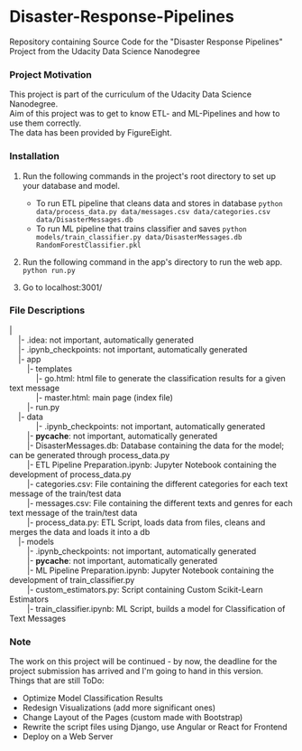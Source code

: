 # Disaster-Response-Pipelines
Repository containing Source Code for the "Disaster Response Pipelines" Project from the Udacity Data Science Nanodegree

### Project Motivation
This project is part of the curriculum of the Udacity Data Science Nanodegree. <br>
Aim of this project was to get to know ETL- and ML-Pipelines and how to use them correctly. <br>
The data has been provided by FigureEight.

### Installation
1. Run the following commands in the project's root directory to set up your database and model.

    - To run ETL pipeline that cleans data and stores in database
        `python data/process_data.py data/messages.csv data/categories.csv data/DisasterMessages.db`
    - To run ML pipeline that trains classifier and saves
        `python models/train_classifier.py data/DisasterMessages.db RandomForestClassifier.pkl`

2. Run the following command in the app's directory to run the web app.
    `python run.py`

3. Go to localhost:3001/

### File Descriptions
| <br>
&nbsp;&nbsp;&nbsp;&nbsp;|- .idea: not important, automatically generated<br>
&nbsp;&nbsp;&nbsp;&nbsp;|- .ipynb_checkpoints: not important, automatically generated<br>
&nbsp;&nbsp;&nbsp;&nbsp;|- app<br>
&nbsp;&nbsp;&nbsp;&nbsp;&nbsp;&nbsp;&nbsp;&nbsp;|- templates<br>
&nbsp;&nbsp;&nbsp;&nbsp;&nbsp;&nbsp;&nbsp;&nbsp;&nbsp;&nbsp;&nbsp;&nbsp;|- go.html: html file to generate the classification results for a given text message<br>
&nbsp;&nbsp;&nbsp;&nbsp;&nbsp;&nbsp;&nbsp;&nbsp;&nbsp;&nbsp;&nbsp;&nbsp;|- master.html: main page (index file)<br>
&nbsp;&nbsp;&nbsp;&nbsp;&nbsp;&nbsp;&nbsp;&nbsp;|- run.py <br>
&nbsp;&nbsp;&nbsp;&nbsp;|- data <br>
&nbsp;&nbsp;&nbsp;&nbsp;&nbsp;&nbsp;&nbsp;&nbsp;&nbsp;&nbsp;&nbsp;&nbsp;|- .ipynb_checkpoints: not important, automatically generated<br>
&nbsp;&nbsp;&nbsp;&nbsp;&nbsp;&nbsp;&nbsp;&nbsp;|- __pycache__: not important, automatically generated<br>
&nbsp;&nbsp;&nbsp;&nbsp;&nbsp;&nbsp;&nbsp;&nbsp;|- DisasterMessages.db: Database containing the data for the model; can be generated through process_data.py<br>
&nbsp;&nbsp;&nbsp;&nbsp;&nbsp;&nbsp;&nbsp;&nbsp;|- ETL Pipeline Preparation.ipynb: Jupyter Notebook containing the development of process_data.py<br>
&nbsp;&nbsp;&nbsp;&nbsp;&nbsp;&nbsp;&nbsp;&nbsp;|- categories.csv: File containing the different categories for each text message of the train/test data<br>
&nbsp;&nbsp;&nbsp;&nbsp;&nbsp;&nbsp;&nbsp;&nbsp;|- messages.csv: File containing the different texts and genres for each text message of the train/test data<br>
&nbsp;&nbsp;&nbsp;&nbsp;&nbsp;&nbsp;&nbsp;&nbsp;|- process_data.py: ETL Script, loads data from files, cleans and merges the data and loads it into a db<br>
&nbsp;&nbsp;&nbsp;&nbsp;|- models<br>
&nbsp;&nbsp;&nbsp;&nbsp;&nbsp;&nbsp;&nbsp;&nbsp;|- .ipynb_checkpoints: not important, automatically generated<br>
&nbsp;&nbsp;&nbsp;&nbsp;&nbsp;&nbsp;&nbsp;&nbsp;|- __pycache__: not important, automatically generated<br>
&nbsp;&nbsp;&nbsp;&nbsp;&nbsp;&nbsp;&nbsp;&nbsp;|- ML Pipeline Preparation.ipynb: Jupyter Notebook containing the development of train_classifier.py<br>
&nbsp;&nbsp;&nbsp;&nbsp;&nbsp;&nbsp;&nbsp;&nbsp;|- custom_estimators.py: Script containing Custom Scikit-Learn Estimators<br>
&nbsp;&nbsp;&nbsp;&nbsp;&nbsp;&nbsp;&nbsp;&nbsp;|- train_classifier.ipynb: ML Script, builds a model for Classification of Text Messages<br>


### Note
The work on this project will be continued - by now, the deadline for the project submission has arrived and I'm going
to hand in this version. <br>
Things that are still ToDo:
- Optimize Model Classification Results
- Redesign Visualizations (add more significant ones)
- Change Layout of the Pages (custom made with Bootstrap)
- Rewrite the script files using Django, use Angular or React for Frontend
- Deploy on a Web Server